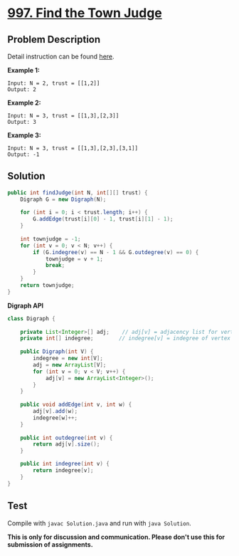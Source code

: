 # [997. Find the Town Judge][title]

## Problem Description

Detail instruction can be found [here][title].

**Example 1:**

```
Input: N = 2, trust = [[1,2]]
Output: 2
```

**Example 2:**

```
Input: N = 3, trust = [[1,3],[2,3]]
Output: 3
```

**Example 3:**

```
Input: N = 3, trust = [[1,3],[2,3],[3,1]]
Output: -1
```

## Solution

```java
public int findJudge(int N, int[][] trust) {
    Digraph G = new Digraph(N);
    
    for (int i = 0; i < trust.length; i++) {
        G.addEdge(trust[i][0] - 1, trust[i][1] - 1);
    }
    
    int townjudge = -1;
    for (int v = 0; v < N; v++) {
        if (G.indegree(v) == N - 1 && G.outdegree(v) == 0) {
            townjudge = v + 1;
            break;
        }
    }
    return townjudge;
}
```

**Digraph API**

```java
class Digraph {
    
    private List<Integer>[] adj;    // adj[v] = adjacency list for vertex v
    private int[] indegree;        // indegree[v] = indegree of vertex v
    
    public Digraph(int V) {
        indegree = new int[V];
        adj = new ArrayList[V];
        for (int v = 0; v < V; v++) {
            adj[v] = new ArrayList<Integer>();
        }
    }
    
    public void addEdge(int v, int w) {
        adj[v].add(w);
        indegree[w]++;
    }
    
    public int outdegree(int v) {
        return adj[v].size();
    }

    public int indegree(int v) {
        return indegree[v];
    }
}
```

## Test

Compile with `javac Solution.java` and run with `java Solution`.


**This is only for discussion and communication. Please don't use this for submission of assignments.**

[title]: https://leetcode.com/problems/find-the-town-judge/